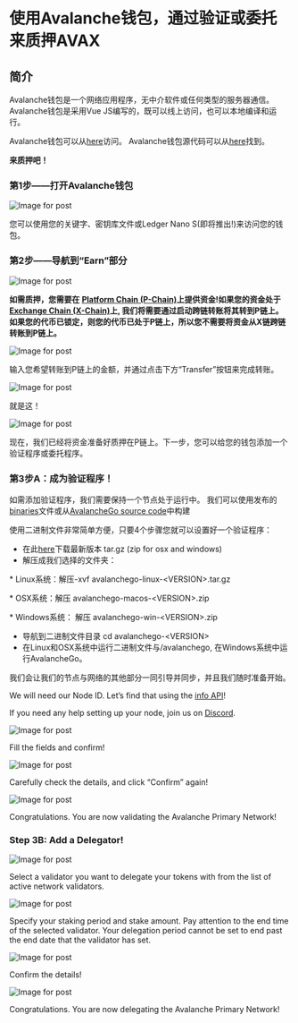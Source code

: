 # 使用Avalanche钱包，通过验证或委托来质押AVAX

## 简介

Avalanche钱包是一个网络应用程序，无中介软件或任何类型的服务器通信。Avalanche钱包是采用Vue JS编写的，既可以线上访问，也可以本地编译和运行。

Avalanche钱包可以从[here](https://wallet.avax.network/)访问。
Avalanche钱包源代码可以从[here](https://github.com/ava-labs/avalanche-wallet)找到。

**来质押吧！**

### 第1步——打开Avalanche钱包

![Image for post](https://miro.medium.com/max/1552/0*tpBIOjLdppuNKMjA)

您可以使用您的关键字、密钥库文件或Ledger Nano S\(即将推出!\)来访问您的钱包。

### 第2步——导航到“Earn”部分

![Image for post](https://miro.medium.com/max/1504/0*XTh3nZzBI1bkLbwO)

**如需质押，您需要在** [**Platform Chain \(P-Chain\)**](../../../learn/platform-overview/#platform-chain-p-chain)**上提供资金!如果您的资金处于** [**Exchange Chain \(X-Chain\)**](../../../learn/platform-overview/#exchange-chain-x-chain)**上, 我们将需要通过启动跨链转账将其转到P链上。如果您的代币已锁定，则您的代币已处于P链上，所以您不需要将资金从X链跨链转账到P链上。**

![Image for post](https://miro.medium.com/max/1522/0*xKAf0nXSzqIdmBDg)

输入您希望转账到P链上的金额，并通过点击下方“Transfer”按钮来完成转账。

![Image for post](https://miro.medium.com/max/1488/0*aremeYNYtKP5nGPx)

就是这！

![Image for post](https://miro.medium.com/max/1512/0*XP8f8CISy-LJ_Lc3)

现在，我们已经将资金准备好质押在P链上。下一步，您可以给您的钱包添加一个验证程序或委托程序。

### 第3步A：成为验证程序！

如需添加验证程序，我们需要保持一个节点处于运行中。 我们可以使用发布的[binaries](https://github.com/ava-labs/avalanchego/releases/)文件或从[AvalancheGo source code](https://github.com/ava-labs/avalanchego)中构建

使用二进制文件非常简单方便，只要4个步骤您就可以设置好一个验证程序：

* 在此[here](https://github.com/ava-labs/avalanchego/releases)下载最新版本 tar.gz \(zip for osx and windows\)
* 解压成我们选择的文件夹：

\* Linux系统：解压-xvf avalanchego-linux-&lt;VERSION&gt;.tar.gz

\* OSX系统：解压 avalanchego-macos-&lt;VERSION&gt;.zip

\* Windows系统：  解压 avalanchego-win-&lt;VERSION&gt;.zip

* 导航到二进制文件目录 cd avalanchego-&lt;VERSION&gt;
* 在Linux和OSX系统中运行二进制文件与/avalanchego, 在Windows系统中运行AvalancheGo。

我们会让我们的节点与网络的其他部分一同引导并同步，并且我们随时准备开始。

We will need our Node ID. Let’s find that using the [info API](../../avalanchego-apis/info-api.md)!

If you need any help setting up your node, join us on [Discord](https://chat.avax.network/).

![Image for post](https://miro.medium.com/max/1600/0*6hZSaT651Dd7R4bL)

Fill the fields and confirm!

![Image for post](https://miro.medium.com/max/1600/0*cy61ZMDY5veMvCZj)

Carefully check the details, and click “Confirm” again!

![Image for post](https://miro.medium.com/max/1600/0*f3GlN03He6TFkOV7)

Congratulations. You are now validating the Avalanche Primary Network!

### **Step 3B: Add a Delegator!** <a id="59bd"></a>

![Image for post](https://miro.medium.com/max/1600/0*f-wXi2SiSm4eBmHt)

Select a validator you want to delegate your tokens with from the list of active network validators.

![Image for post](https://miro.medium.com/max/1600/0*uNnT2PtjCslRKFbF)

Specify your staking period and stake amount. Pay attention to the end time of the selected validator. Your delegation period cannot be set to end past the end date that the validator has set.

![Image for post](https://miro.medium.com/max/1600/0*M_6_7L9jtYuPTp-A)

Confirm the details!

![Image for post](https://miro.medium.com/max/1600/0*Silj8-uZTm5g9xSi)

Congratulations. You are now delegating the Avalanche Primary Network!

<!--stackedit_data:
eyJoaXN0b3J5IjpbLTY4NDg2NDYxMF19
-->